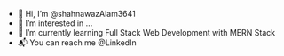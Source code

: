 - 👋 Hi, I’m @shahnawazAlam3641
- 👀 I’m interested in ...
- 🌱 I’m currently learning Full Stack Web Development with MERN Stack
- 📬 You can reach me @LinkedIn 

<!---
shahnawazAlam3641/shahnawazAlam3641 is a ✨ special ✨ repository because its `README.md` (this file) appears on your GitHub profile.
You can click the Preview link to take a look at your changes.
--->
